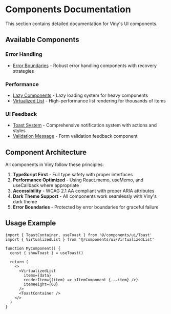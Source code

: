 # Components Documentation

This section contains detailed documentation for Viny's UI components.

## Available Components

### Error Handling
- [Error Boundaries](ErrorBoundaries.md) - Robust error handling components with recovery strategies

### Performance
- [Lazy Components](LazyComponents.md) - Lazy loading system for heavy components
- [Virtualized List](VirtualizedList.md) - High-performance list rendering for thousands of items

### UI Feedback
- [Toast System](Toast.md) - Comprehensive notification system with actions and styles
- [Validation Message](ValidationMessage.md) - Form validation feedback component

## Component Architecture

All components in Viny follow these principles:

1. **TypeScript First** - Full type safety with proper interfaces
2. **Performance Optimized** - Using React.memo, useMemo, and useCallback where appropriate
3. **Accessibility** - WCAG 2.1 AA compliant with proper ARIA attributes
4. **Dark Theme Support** - All components work seamlessly with Viny's dark theme
5. **Error Boundaries** - Protected by error boundaries for graceful failure

## Usage Example

```tsx
import { ToastContainer, useToast } from '@/components/ui/Toast'
import { VirtualizedList } from '@/components/ui/VirtualizedList'

function MyComponent() {
  const { showToast } = useToast()
  
  return (
    <>
      <VirtualizedList
        items={data}
        renderItem={(item) => <ItemComponent {...item} />}
        itemHeight={60}
      />
      <ToastContainer />
    </>
  )
}
```